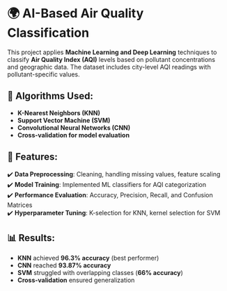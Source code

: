 # 🌍 AI-Based Air Quality Classification

This project applies **Machine Learning and Deep Learning** techniques to classify **Air Quality Index (AQI)** levels based on pollutant concentrations and geographic data. The dataset includes city-level AQI readings with pollutant-specific values.

## 📌 Algorithms Used:
- **K-Nearest Neighbors (KNN)**
- **Support Vector Machine (SVM)**
- **Convolutional Neural Networks (CNN)**
- **Cross-validation for model evaluation**

## 🔧 Features:
✔️ **Data Preprocessing**: Cleaning, handling missing values, feature scaling  
✔️ **Model Training**: Implemented ML classifiers for AQI categorization  
✔️ **Performance Evaluation**: Accuracy, Precision, Recall, and Confusion Matrices  
✔️ **Hyperparameter Tuning**: K-selection for KNN, kernel selection for SVM  

## 📊 Results:
- **KNN** achieved **96.3% accuracy** (best performer)
- **CNN** reached **93.87% accuracy**
- **SVM** struggled with overlapping classes (**66% accuracy**)
- **Cross-validation** ensured generalization
